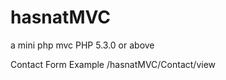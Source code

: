 hasnatMVC
=========

a mini php mvc PHP 5.3.0 or above


Contact Form Example 
/hasnatMVC/Contact/view